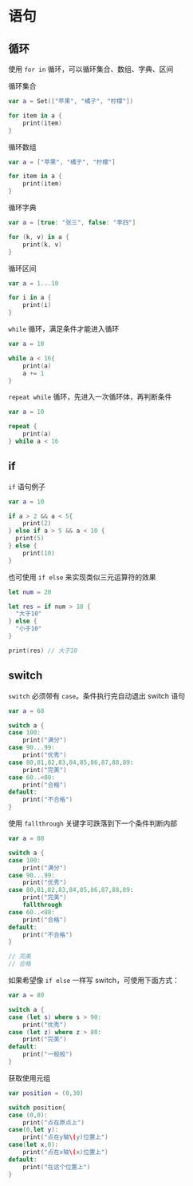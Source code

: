 # 语句

## 循环

使用 `for in` 循环，可以循环集合、数组、字典、区间

循环集合

```swift
var a = Set(["苹果", "橘子", "柠檬"])

for item in a {
    print(item)
}
```

循环数组

```swift
var a = ["苹果", "橘子", "柠檬"]

for item in a {
    print(item)
}
```

循环字典

```swift
var a = [true: "张三", false: "李四"]

for (k, v) in a {
    print(k, v)
}
```

循环区间

```swift
var a = 1...10

for i in a {
    print(i)
}
```

`while` 循环，满足条件才能进入循环

```swift
var a = 10

while a < 16{
    print(a)
    a += 1
}
```

`repeat while` 循环，先进入一次循环体，再判断条件

```swift
var a = 10

repeat {
    print(a)
} while a < 16
```

## if

`if` 语句例子

```swift
var a = 10

if a > 2 && a < 5{
    print(2)
} else if a > 5 && a < 10 {
  print(5)
} else {
    print(10)
}
```

也可使用 `if else` 来实现类似三元运算符的效果

```swift
let num = 20

let res = if num > 10 {
  "大于10"
} else {
  "小于10"
}

print(res) // 大于10
```

## switch

`switch` 必须带有 `case`。条件执行完自动退出 switch 语句

```swift
var a = 68

switch a {
case 100:
    print("满分")
case 90...99:
    print("优秀")
case 80,81,82,83,84,85,86,87,88,89:
    print("完美")
case 60..<80:
    print("合格")
default:
    print("不合格")
}
```

使用 `fallthrough` 关键字可跌落到下一个条件判断内部

```swift
var a = 80

switch a {
case 100:
    print("满分")
case 90...99:
    print("优秀")
case 80,81,82,83,84,85,86,87,88,89:
    print("完美")
    fallthrough
case 60..<80:
    print("合格")
default:
    print("不合格")
}

// 完美
// 合格
```

如果希望像 `if else` 一样写 switch，可使用下面方式：

```swift
var a = 80

switch a {
case (let s) where s > 90:
    print("优秀")
case (let z) where z > 80:
    print("完美")
default:
    print("一般般")
}
```

获取使用元组

```swift
var position = (0,30)

switch position{
case (0,0):
    print("点在原点上")
case(0,let y):
    print("点在y轴\(y)位置上")
case(let x,0):
    print("点在x轴\(x)位置上")
default:
    print("在这个位置上")
}
```
